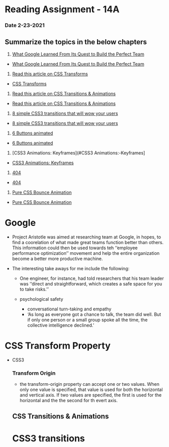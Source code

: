 # Reading Assignment - 14A
### Date 2-23-2021
 
## Summarize the topics in the below chapters
1. [What Google Learned From Its Quest to Build the Perfect Team](#google)
  - [What Google Learned From Its Quest to Build the Perfect Team](https://www.nytimes.com/2016/02/28/magazine/what-google-learned-from-its-quest-to-build-the-perfect-team.html)

1. [Read this article on CSS Transforms](#css-transform-property)
  - [CSS Transforms](https://learn.shayhowe.com/advanced-html-css/css-transforms/)

1. [Read this article on CSS Transitions & Animations](#CSS-transitions-&-animations)
  - [Read this article on CSS Transitions & Animations](http://learn.shayhowe.com/advanced-html-css/transitions-animations/)

1. [8 simple CSS3 transitions that will wow your users](#CSS3-transitions)
  - [8 simple CSS3 transitions that will wow your users](http://www.webdesignerdepot.com/2014/05/8-simple-css3-transitions-that-will-wow-your-users)

1. [6 Buttons animated](#6-Buttons-animated)
  - [6 Buttons animated](http://codepen.io/retyui/pen/ByoaXV)

1. [CSS3 Animations: Keyframes](#CSS3 Animations:-Keyframes]
  - [CSS3 Animations: Keyframes](http://codepen.io/akshaychauhan/pen/oAfae)

  1. [404](#404)
  - [404](http://codepen.io/kieranfivestars/pen/MYdQxX)

  1. [Pure CSS Bounce Animation](#Pure-CSS-Bounce-Animation)
  - [Pure CSS Bounce Animation](http://codepen.io/dp_lewis/pen/gCfBv)


# Google
- Project Aristotle was aimed at researching team at Google, in hopes, to find a coorelation of what made great teams function better than others. This information could then be used towards teh ‘‘employee performance optimization’’ movement and help the  entire organization become a better more productive machine.

- The interesting take aways for me include the following:
  - One engineer, for instance, had told researchers that his team leader was ‘‘direct and straightforward, which creates a safe space for you to take risks.’’

  - psychological safety
    - conversational turn-taking and empathy
    - ‘As long as everyone got a chance to talk, the team did well. But if only one person or a small group spoke all the time, the collective intelligence declined.’
    
# CSS Transform Property
- CSS3
  <!-- div {
  -webkit-transform: scale(1.5);
     -moz-transform: scale(1.5);
       -o-transform: scale(1.5);
          transform: scale(1.5);
} -->

- The vendor prefixes are encouraged for all production environments for the commands in this chapter 

### 2D Transforms
- The transform: rotate will rotate a value from 0-360° (positive values will rotate counterclockwise - default point of rotation is the center of the element)

### 2D Scale
- The scale property allows you to chage the appeared size of an element

### 2D Translate
- works like relative postioning - pushing and pulling an elemetn in differrnt directions without interuppting the normal flow of the document.
  - Use translateX - Horizontal axis
  - user translateY - Vertical Axis
### 2D Skew
  - Skew is used to distort elemetns on the horizontal, and vertical axis
    - skewX(5deg);
    - skewY

### Combining transform properties
 - this is possible but can be tricky
 - Use a transform matrix - similar to the cube matrix example below:
 2D Cube Demo
<!-- HTML
<div class="cube">
  <figure class="side top">1</figure>
  <figure class="side left">2</figure>
  <figure class="side right">3</figure>
</div>

                
CSS

.cube {
  position: relative;
}
.side {
  height: 95px;
  position: absolute;
  width: 95px;
}
.top {
  background: #9acc53;
  transform: rotate(-45deg) skew(15deg, 15deg);
}
.left {
  background: #8ec63f;
  transform: rotate(15deg) skew(15deg, 15deg) translate(-50%, 100%);
}
.right {
  background: #80b239;
  transform: rotate(-15deg) skew(-15deg, -15deg) translate(50%, 100%);
} -->
              
### Transform Origin
- the transform-origin property can accept one or two values. When only one value is specified, that value is used for both the horizontal and vertical axis. If two values are specified, the first is used for the horizontal and the the second for th evert axis.




## CSS Transitions & Animations


# CSS3 transitions